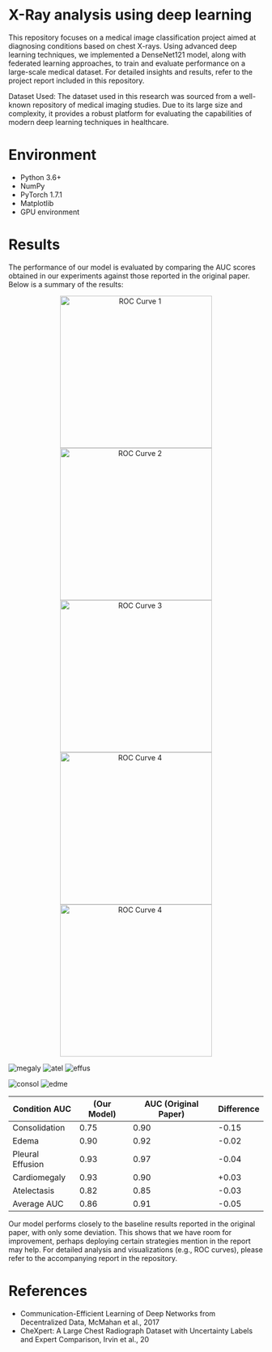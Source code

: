 # X-Ray analysis using deep learning

This repository focuses on a medical image classification project aimed at diagnosing conditions based on chest X-rays. Using advanced deep learning techniques, we implemented a DenseNet121 model, along with federated learning approaches, to train and evaluate performance on a large-scale medical dataset. For detailed insights and results, refer to the project report included in this repository.

Dataset Used:
The dataset used in this research was sourced from a well-known repository of medical imaging studies. Due to its large size and complexity, it provides a robust platform for evaluating the capabilities of modern deep learning techniques in healthcare.

# Environment 

- Python 3.6+
- NumPy
- PyTorch 1.7.1
- Matplotlib
- GPU environment

# Results

The performance of our model is evaluated by comparing the AUC scores obtained in our experiments against those reported in the original paper. Below is a summary of the results:

<p align="center">
    <img src="path-to-your-image1.png](https://github.com/user-attachments/assets/600b5d09-a989-4d93-91a4-65dbaaa652d9" alt="ROC Curve 1" width="300">
    <img src="path-to-your-image2.png](https://github.com/user-attachments/assets/5166ee17-b472-4056-b982-6327a75870c6" alt="ROC Curve 2" width="300">
    <img src="https://github.com/user-attachments/assets/e3f611a1-277a-49ad-970f-743c86a75ec5" alt="ROC Curve 3" width="300">
    <img src="https://github.com/user-attachments/assets/e3f611a1-277a-49ad-970f-743c86a75ec5" alt="ROC Curve 4" width="300">
    <img src="https://github.com/user-attachments/assets/6b16c861-4168-46bd-bbd2-dbd816d43202" alt="ROC Curve 4" width="300">
</p>

![megaly](https://github.com/user-attachments/assets/600b5d09-a989-4d93-91a4-65dbaaa652d9)
![atel](https://github.com/user-attachments/assets/5166ee17-b472-4056-b982-6327a75870c6)
![effus](https://github.com/user-attachments/assets/adcd9152-e3a9-44c7-826f-589c272005bd)

![consol](https://github.com/user-attachments/assets/e3f611a1-277a-49ad-970f-743c86a75ec5)
![edme](https://github.com/user-attachments/assets/6b16c861-4168-46bd-bbd2-dbd816d43202)

Condition	AUC| (Our Model)|	AUC (Original Paper)| Difference 
--- | --- | --- | --- 
Consolidation|	0.75| 0.90| -0.15
Edema| 0.90|	0.92|  -0.02
Pleural Effusion| 	0.93|	0.97|  -0.04
Cardiomegaly| 	0.93|	0.90|  +0.03
Atelectasis| 	0.82|	0.85|  -0.03
Average AUC|  0.86|  0.91|  -0.05


Our model performs closely to the baseline results reported in the original paper, with only some deviation. This shows that we have room for improvement, perhaps deploying certain strategies mention in the report may help. For detailed analysis and visualizations (e.g., ROC curves), please refer to the accompanying report in the repository.

# References 

- Communication-Efficient Learning of Deep Networks from Decentralized Data, McMahan et al., 2017
- CheXpert: A Large Chest Radiograph Dataset with Uncertainty Labels and Expert Comparison, Irvin et al., 20
